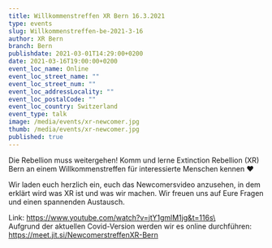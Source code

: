 ```yaml
---
title: Willkommenstreffen XR Bern 16.3.2021
type: events
slug: Willkommenstreffen-be-2021-3-16
author: XR Bern
branch: Bern
publishdate: 2021-03-01T14:29:00+0200
date: 2021-03-16T19:00:00+0200
event_loc_name: Online
event_loc_street_name: ""
event_loc_street_num: ""
event_loc_addressLocality: ""
event_loc_postalCode: ""
event_loc_country: Switzerland
event_type: talk
image: /media/events/xr-newcomer.jpg
thumb: /media/events/xr-newcomer.jpg
published: true
---
```

Die Rebellion muss weitergehen! Komm und lerne Extinction Rebellion (XR) Bern an einem Willkommenstreffen für interessierte Menschen kennen ♥

Wir laden euch herzlich ein, euch das Newcomersvideo anzusehen, in dem erklärt wird was XR ist und was wir machen. Wir freuen uns auf Eure Fragen und einen spannenden Austausch.

Link: https://www.youtube.com/watch?v=jtY1gmlM1jg&t=116s\
\
Aufgrund der aktuellen Covid-Version werden wir es online durchführen: <https://meet.jit.si/NewcomerstreffenXR-Bern>
